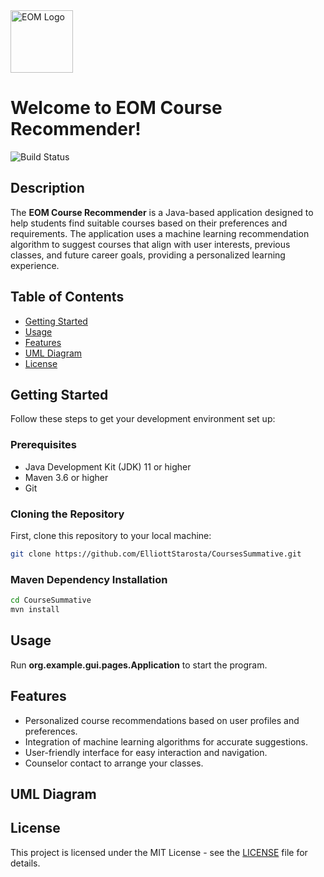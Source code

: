 <img src="https://github.com/ElliottStarosta/CoursesSummative/blob/master/src/main/resources/assets/EOM_Logo.png" alt="EOM Logo" width="100"/>

# Welcome to EOM Course Recommender!
![Build Status](https://img.shields.io/github/actions/workflow/status/ElliottStarosta/CoursesSummative/maven-publish.yml)
## Description

The **EOM Course Recommender** is a Java-based application designed to help students find suitable courses based on their preferences and requirements. The application uses a machine learning recommendation algorithm to suggest courses that align with user interests, previous classes, and future career goals, providing a personalized learning experience.


## Table of Contents

- [Getting Started](#getting-started)
- [Usage](#usage)
- [Features](#features)
- [UML Diagram](#uml-diagram)
- [License](#license)


## Getting Started

Follow these steps to get your development environment set up:

### Prerequisites

- Java Development Kit (JDK) 11 or higher
- Maven 3.6 or higher
- Git

### Cloning the Repository

First, clone this repository to your local machine:

```bash
git clone https://github.com/ElliottStarosta/CoursesSummative.git
```

### Maven Dependency Installation

```bash
cd CourseSummative
mvn install
```
## Usage

Run **org.example.gui.pages.Application** to start the program.

## Features

- Personalized course recommendations based on user profiles and preferences.
- Integration of machine learning algorithms for accurate suggestions.
- User-friendly interface for easy interaction and navigation.
- Counselor contact to arrange your classes.

## UML Diagram


## License

This project is licensed under the MIT License - see the [LICENSE](LICENSE) file for details.
